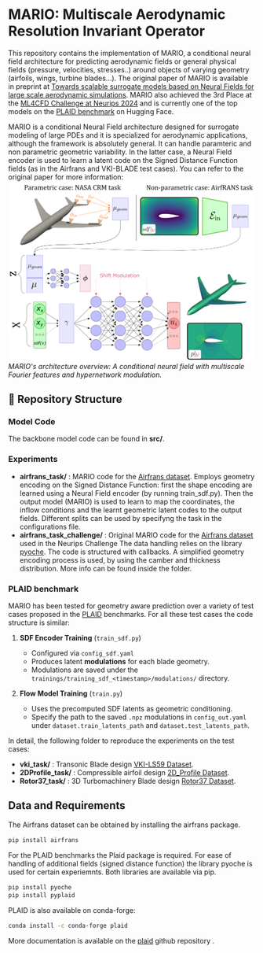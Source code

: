 # MARIO: Multiscale Aerodynamic Resolution Invariant Operator

This repository contains the implementation of MARIO, a conditional neural field architecture for predicting aerodynamic fields or general physical fields (pressure, velocities, stresses..) around objects of varying geometry (airfoils, wings, turbine blades...). The original paper of MARIO is available in preprint at [Towards scalable surrogate models based on Neural Fields for large scale aerodynamic simulations](https://arxiv.org/abs/2505.14704).
MARIO also achieved the 3rd Place at the [ML4CFD Challenge at Neurips 2024](https://neurips.cc/virtual/2024/competition/84799) and is currently one of the top models on the [PLAID benchmark](https://huggingface.co/PLAIDcompetitions) on Hugging Face.

MARIO is a conditional Neural Field architecture designed for surrogate modeling of large PDEs and it is specialized for aerodynamic applications, although the framework is absolutely general. It can handle paramteric and non parametric geometric variability. In the latter case, a Neural Field encoder is used to learn a latent code on the Signed Distance Function fields (as in the Airfrans and VKI-BLADE test cases). You can refer to the original paper for more information:
![MARIO Architecture](figures/new_overview_final.png)
*MARIO's architecture overview: A conditional neural field with multiscale Fourier features and hypernetwork modulation.*


## 📁 Repository Structure

### Model Code
The backbone model code can be found in **src/**.

### Experiments

- **airfrans_task/**  : MARIO code for the  [Airfrans dataset](https://airfrans.readthedocs.io/en/latest/index.html). Employs geometry encoding on the Signed Distance Function: first the shape encoding are learned using a Neural Field encoder (by running train_sdf.py). Then the output model (MARIO) is used to learn to map the coordinates, the inflow conditions and the learnt geometric latent codes to the output fields. Different splits can be used by specifyng the task in the configurations file.
- **airfrans_task_challenge/**  : Original MARIO code for the  [Airfrans dataset](https://airfrans.readthedocs.io/en/latest/index.html) used in the Neurips Challenge The data handling relies on the library  [pyoche](https://pypi.org/project/pyoche/). The code is structured with callbacks. A simplified geometry encoding process is used, by using the camber and thickness distribution. More info can be found inside the folder.

### PLAID benchmark
MARIO has been tested for geometry aware prediction over a variety of test cases proposed in the [PLAID](https://arxiv.org/abs/2505.02974) benchmarks. For all these test cases the code structure is similar: 

1. **SDF Encoder Training** (`train_sdf.py`)

   * Configured via `config_sdf.yaml`
   * Produces latent **modulations** for each blade geometry.
   * Modulations are saved under the `trainings/training_sdf_<timestamp>/modulations/` directory.

2. **Flow Model Training** (`train.py`)

   * Uses the precomputed SDF latents as geometric conditioning.
   * Specify the path to the saved `.npz` modulations in `config_out.yaml` under `dataset.train_latents_path` and  `dataset.test_latents_path`.

In detail, the following folder to reproduce the experiments on the test cases:

- **vki_task/** : Transonic Blade design [VKI-LS59 Dataset](https://huggingface.co/spaces/PLAIDcompetitions/VKILS59Benchmark).
- **2DProfile_task/** : Compressible airfoil design [2D_Profile Dataset](https://huggingface.co/spaces/PLAIDcompetitions/2DprofileBenchmark).
- **Rotor37_task/** : 3D Turbomachinery Blade design [Rotor37 Dataset](https://huggingface.co/spaces/PLAIDcompetitions/Rotor37Benchmark).


## Data and Requirements

The Airfrans dataset can be obtained by installing the airfrans package. 
```bash
pip install airfrans

```
For the PLAID benchmarks the Plaid package is required. For ease of handling of additional fields (signed distance function) the library pyoche is used for certain experiemnts. Both libraries are available via pip.
```bash
pip install pyoche
pip install pyplaid

```
PLAID is also available on conda-forge:
```bash
conda install -c conda-forge plaid

```
More documentation is available on the [plaid](https://github.com/PLAID-lib/plaid) github repository .


